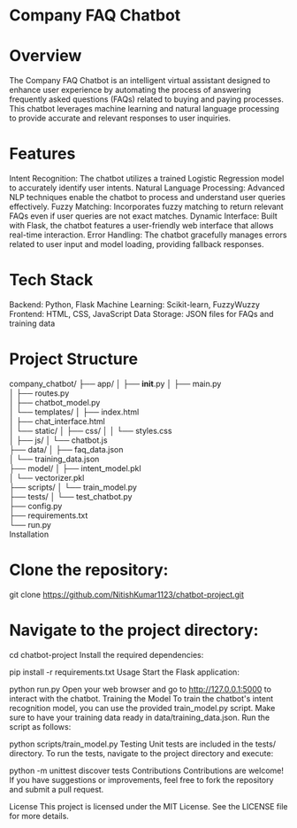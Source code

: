 # Company FAQ Chatbot
# Overview
The Company FAQ Chatbot is an intelligent virtual assistant designed to enhance user experience by automating the process of answering frequently asked questions (FAQs) related to buying and paying processes. This chatbot leverages machine learning and natural language processing to provide accurate and relevant responses to user inquiries.

# Features
Intent Recognition: The chatbot utilizes a trained Logistic Regression model to accurately identify user intents.
Natural Language Processing: Advanced NLP techniques enable the chatbot to process and understand user queries effectively.
Fuzzy Matching: Incorporates fuzzy matching to return relevant FAQs even if user queries are not exact matches.
Dynamic Interface: Built with Flask, the chatbot features a user-friendly web interface that allows real-time interaction.
Error Handling: The chatbot gracefully manages errors related to user input and model loading, providing fallback responses.
# Tech Stack
Backend: Python, Flask
Machine Learning: Scikit-learn, FuzzyWuzzy
Frontend: HTML, CSS, JavaScript
Data Storage: JSON files for FAQs and training data
# Project Structure

company_chatbot/
├── app/
│   ├── __init__.py
│   ├── main.py                  
│   ├── routes.py                
│   ├── chatbot_model.py         
│   └── templates/
│       ├── index.html           
│       ├── chat_interface.html  
│   └── static/
│       ├── css/
│       │   └── styles.css       
│       ├── js/
│           └── chatbot.js       
├── data/
│   ├── faq_data.json             
│   └── training_data.json       
├── model/
│   ├── intent_model.pkl         
│   └── vectorizer.pkl           
├── scripts/
│   └── train_model.py           
├── tests/
│   └── test_chatbot.py          
├── config.py                    
├── requirements.txt             
└── run.py                       
Installation
# Clone the repository:

git clone https://github.com/NitishKumar1123/chatbot-project.git
# Navigate to the project directory:

cd chatbot-project
Install the required dependencies:

pip install -r requirements.txt
Usage
Start the Flask application:

python run.py
Open your web browser and go to http://127.0.0.1:5000 to interact with the chatbot.
Training the Model
To train the chatbot's intent recognition model, you can use the provided train_model.py script. Make sure to have your training data ready in data/training_data.json. Run the script as follows:

python scripts/train_model.py
Testing
Unit tests are included in the tests/ directory. To run the tests, navigate to the project directory and execute:

python -m unittest discover tests
Contributions
Contributions are welcome! If you have suggestions or improvements, feel free to fork the repository and submit a pull request.

License
This project is licensed under the MIT License. See the LICENSE file for more details.
